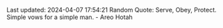 Last updated: 2024-04-07 17:54:21
Random Quote: Serve, Obey, Protect.  Simple vows for a simple man.  -  Areo Hotah